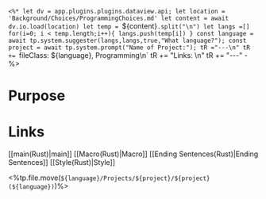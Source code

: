 `<%*
let dv = app.plugins.plugins.dataview.api;
let location = 'Background/Choices/ProgrammingChoices.md'
let content = await dv.io.load(location)
let temp = `${content}`.split("\n")
let langs =[]
for(i=0; i < temp.length;i++){
	langs.push(temp[i])
}
const language = await tp.system.suggester(langs,langs,true,"What language?");
const project = await tp.system.prompt("Name of Project:");
tR ="---\n"
tR += `fileClass: ${language}, Programming\n`
tR += "Links: \n"
tR += "---"
-%>

# Purpose


# Links

[[main(Rust)|main]]
[[Macro(Rust)|Macro]]
[[Ending Sentences(Rust)|Ending Sentences]]
[[Style(Rust)|Style]]


<%tp.file.move(`${language}/Projects/${project}/${project}(${language})`)%>
